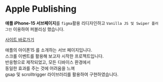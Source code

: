 # Apple  Publishing

**애플 iPhone-15 서브페이지**를 `figma`활용 리디자인하고 `Vanilla JS 및 Swiper 플러그인`  이용하여 퍼블리싱 했습니다.

<a href='http://incamel.woobi.co.kr/baemin/index.html#none'>사이트 바로가기</a>

 애플의 아이폰15 를 소개하는 서브 페이지입니다. <br>
 스크롤 이벤트를 활용해 보고자 시작한 프로젝트입니다.<br>
 반응형으로 제작되었고, 모든 디바이스 환경에서<br>
 동일한 효과를 주는 것에 어려움을 느껴<br>
 gsap 및 scrolltrigger 라이브러리를 활용하여 구현하였습니다.<br>
